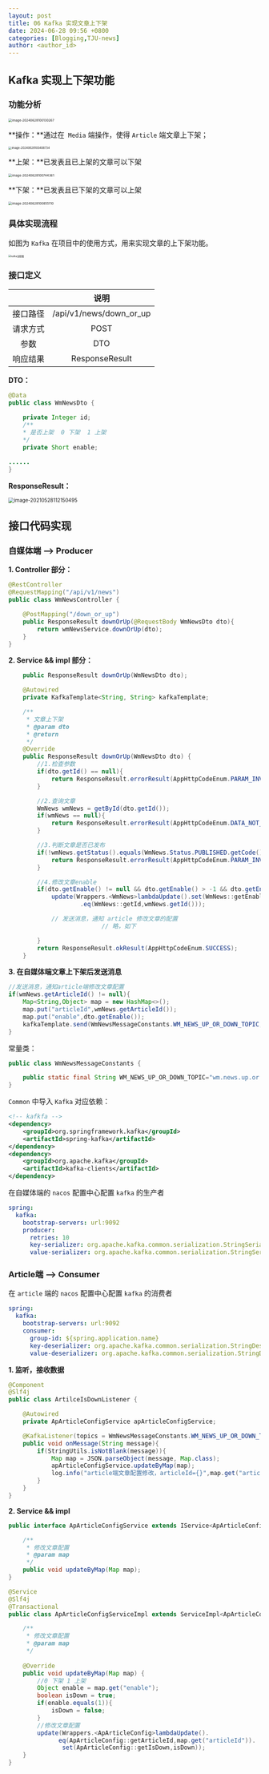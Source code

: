 ```yaml
---
layout: post
title: 06 Kafka 实现文章上下架
date: 2024-06-28 09:56 +0800
categories: [Blogging,TJU-news]
author: <author_id>  
---
```


## Kafka 实现上下架功能

### 功能分析

<img src="../media/2024-06-28-kafka-%E5%AE%9E%E7%8E%B0%E6%96%87%E7%AB%A0%E4%B8%8A%E4%B8%8B%E6%9E%B6/image-20240628100130267.png" alt="image-20240628100130267" style="zoom:45%;" />



**操作：**通过在` Media` 端操作，使得 `Article` 端文章上下架；



<img src="../media/2024-06-28-kafka-%E5%AE%9E%E7%8E%B0%E6%96%87%E7%AB%A0%E4%B8%8A%E4%B8%8B%E6%9E%B6/image-20240628100408734.png" alt="image-20240628100408734" style="zoom:40%;" />



**上架：**已发表且已上架的文章可以下架

<img src="../media/2024-06-28-kafka-%E5%AE%9E%E7%8E%B0%E6%96%87%E7%AB%A0%E4%B8%8A%E4%B8%8B%E6%9E%B6/image-20240628100744361.png" alt="image-20240628100744361" style="zoom:45%;" />

**下架：**已发表且已下架的文章可以上架

<img src="../media/2024-06-28-kafka-%E5%AE%9E%E7%8E%B0%E6%96%87%E7%AB%A0%E4%B8%8A%E4%B8%8B%E6%9E%B6/image-20240628100855110.png" alt="image-20240628100855110" style="zoom:45%;" />

### 具体实现流程

如图为 `Kafka` 在项目中的使用方式，用来实现文章的上下架功能。

<img src="../media/2024-06-28-kafka-%E5%AE%9E%E7%8E%B0%E6%96%87%E7%AB%A0%E4%B8%8A%E4%B8%8B%E6%9E%B6/kafka%E6%B5%81%E7%A8%8B%E5%9B%BE.png" alt="kafka流程图" style="zoom:33%;" />



### 接口定义

|          |        **说明**         |
| :------: | :---------------------: |
| 接口路径 | /api/v1/news/down_or_up |
| 请求方式 |          POST           |
|   参数   |           DTO           |
| 响应结果 |     ResponseResult      |

**DTO：**  

```java
@Data
public class WmNewsDto {
    
    private Integer id;
    /**
    * 是否上架  0 下架  1 上架
    */
    private Short enable;

......
}
```



**ResponseResult：**

<img src="../media/2024-06-28-kafka-%E5%AE%9E%E7%8E%B0%E6%96%87%E7%AB%A0%E4%B8%8A%E4%B8%8B%E6%9E%B6/image-20210528112150495.png" alt="image-20210528112150495" style="zoom:70%;" />

## 接口代码实现

### 自媒体端 ——> Producer

**1. Controller 部分：**

```java
@RestController
@RequestMapping("/api/v1/news")
public class WmNewsController {

    @PostMapping("/down_or_up")
    public ResponseResult downOrUp(@RequestBody WmNewsDto dto){
        return wmNewsService.downOrUp(dto);
    }
}
```

**2. Service && impl  部分：**

```java
    public ResponseResult downOrUp(WmNewsDto dto);
```

```java
    @Autowired
    private KafkaTemplate<String, String> kafkaTemplate;

    /**
     * 文章上下架
     * @param dto
     * @return
     */
    @Override
    public ResponseResult downOrUp(WmNewsDto dto) {
        //1.检查参数
        if(dto.getId() == null){
            return ResponseResult.errorResult(AppHttpCodeEnum.PARAM_INVALID);
        }

        //2.查询文章
        WmNews wmNews = getById(dto.getId());
        if(wmNews == null){
            return ResponseResult.errorResult(AppHttpCodeEnum.DATA_NOT_EXIST,"文章不存在");
        }

        //3.判断文章是否已发布
        if(!wmNews.getStatus().equals(WmNews.Status.PUBLISHED.getCode())){
            return ResponseResult.errorResult(AppHttpCodeEnum.PARAM_INVALID,"当前文章不是发布状态，不能上下架");
        }

        //4.修改文章enable
        if(dto.getEnable() != null && dto.getEnable() > -1 && dto.getEnable() < 2){
            update(Wrappers.<WmNews>lambdaUpdate().set(WmNews::getEnable,dto.getEnable())
                    .eq(WmNews::getId,wmNews.getId()));

            // 发送消息，通知 article 修改文章的配置
						  // 略，如下

        }
        return ResponseResult.okResult(AppHttpCodeEnum.SUCCESS);
    }

```

**3. 在自媒体端文章上下架后发送消息**

```java
//发送消息，通知article端修改文章配置
if(wmNews.getArticleId() != null){
    Map<String,Object> map = new HashMap<>();
    map.put("articleId",wmNews.getArticleId());
    map.put("enable",dto.getEnable());
    kafkaTemplate.send(WmNewsMessageConstants.WM_NEWS_UP_OR_DOWN_TOPIC,JSON.toJSONString(map));
}
```

常量类：

```java
public class WmNewsMessageConstants {

    public static final String WM_NEWS_UP_OR_DOWN_TOPIC="wm.news.up.or.down.topic";
}
```



`Common` 中导入 `Kafka` 对应依赖：

```xml
<!-- kafkfa -->
<dependency>
    <groupId>org.springframework.kafka</groupId>
    <artifactId>spring-kafka</artifactId>
</dependency>
<dependency>
    <groupId>org.apache.kafka</groupId>
    <artifactId>kafka-clients</artifactId>
</dependency>
```

在自媒体端的 `nacos` 配置中心配置 `kafka` 的生产者

```yaml
spring:
  kafka:
    bootstrap-servers: url:9092
    producer:
      retries: 10
      key-serializer: org.apache.kafka.common.serialization.StringSerializer
      value-serializer: org.apache.kafka.common.serialization.StringSerializer
```



### Article端 ——> Consumer

在 `article` 端的 `nacos` 配置中心配置 `kafka` 的消费者

```yaml
spring:
  kafka:
    bootstrap-servers: url:9092
    consumer:
      group-id: ${spring.application.name}
      key-deserializer: org.apache.kafka.common.serialization.StringDeserializer
      value-deserializer: org.apache.kafka.common.serialization.StringDeserializer
```



**1. 监听，接收数据**

```java
@Component
@Slf4j
public class ArtilceIsDownListener {

    @Autowired
    private ApArticleConfigService apArticleConfigService;

    @KafkaListener(topics = WmNewsMessageConstants.WM_NEWS_UP_OR_DOWN_TOPIC)
    public void onMessage(String message){
        if(StringUtils.isNotBlank(message)){
            Map map = JSON.parseObject(message, Map.class);
            apArticleConfigService.updateByMap(map);
            log.info("article端文章配置修改，articleId={}",map.get("articleId"));
        }
    }
}
```

**2. Service && impl**

```java
public interface ApArticleConfigService extends IService<ApArticleConfig> {

    /**
     * 修改文章配置
     * @param map
     */
    public void updateByMap(Map map);
}
```

```java
@Service
@Slf4j
@Transactional
public class ApArticleConfigServiceImpl extends ServiceImpl<ApArticleConfigMapper, ApArticleConfig> implements ApArticleConfigService {

    /**
     * 修改文章配置
     * @param map
     */
  
    @Override
    public void updateByMap(Map map) {
        //0 下架 1 上架
        Object enable = map.get("enable");
        boolean isDown = true;
        if(enable.equals(1)){
            isDown = false;
        }
        //修改文章配置
        update(Wrappers.<ApArticleConfig>lambdaUpdate().
              eq(ApArticleConfig::getArticleId,map.get("articleId")).
               set(ApArticleConfig::getIsDown,isDown));
    }
}
```

